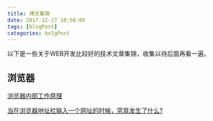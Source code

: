 ```yaml
---
title: 博文集锦
date: 2017-12-27 10:58:05
tags: [blogPost]
categories: bolgPost
---
```

以下是一些关于WEB开发比较好的技术文章集锦，收集以待后面再看一遍。
<!--more-->
## 浏览器 ##
[浏览器内部工作原理](https://www.cnblogs.com/rainy-shurun/p/5603686.html)

[当在浏览器地址栏输入一个网址的时候，究竟发生了什么?](http://blog.csdn.net/zll0927/article/details/11885239)
